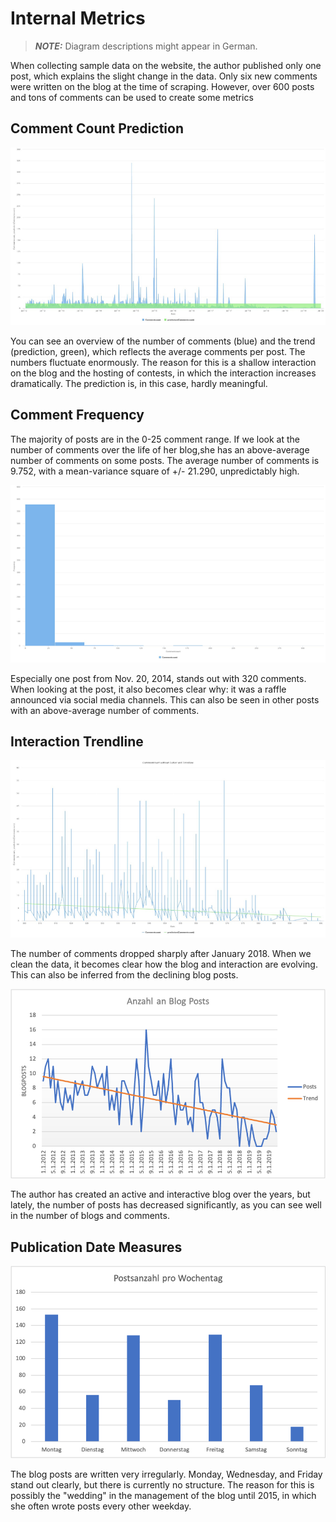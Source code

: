 # Internal Metrics

> **_NOTE:_** Diagram descriptions might appear in German.

When collecting sample data on the website, the author published only one post, which explains the slight change in the data. Only six new comments were written on the blog at the time of scraping. However, over 600 posts and tons of comments can be used to create some metrics

## Comment Count Prediction

![Comment Count Prediction](/img/metrics/sample_analytics_2.png)

You can see an overview of the number of comments (blue) and the trend (prediction, green), which reflects the average comments per post. The numbers fluctuate enormously. The reason for this is a shallow interaction on the blog and the hosting of contests, in which the interaction increases dramatically. The prediction is, in this case, hardly meaningful.

## Comment Frequency

The majority of posts are in the 0-25 comment range. If we look at the number of comments over the life of her blog,she has an above-average number of comments on some posts. The average number of comments is 9.752, with a mean-variance square of +/- 21.290, unpredictably high.

![Comment Frequency](/img/metrics/sample_analytics_3.png)

Especially one post from Nov. 20, 2014, stands out with 320 comments. When looking at the post, it also becomes clear why: it was a raffle announced via social media channels. This can also be seen in other posts with an above-average number of comments.

## Interaction Trendline

![Interaction Trendline](/img/metrics/sample_analytics_4.png)

The number of comments dropped sharply after January 2018. When we clean the data, it becomes clear how the blog and interaction are evolving. This can also be inferred from the declining blog posts.

![Blogpost Trendline](/img/metrics/sample_analytics_5.png)

The author has created an active and interactive blog over the years, but lately, the number of posts has decreased significantly, as you can see well in the number of blogs and comments.

## Publication Date Measures

![Publication Date Measures](/img/metrics/sample_analytics_6.png)

The blog posts are written very irregularly. Monday, Wednesday, and Friday stand out clearly, but there is currently no structure. The reason for this is possibly the "wedding" in the management of the blog until 2015, in which she often wrote posts every other weekday.
